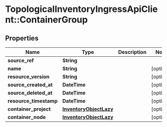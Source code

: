 # TopologicalInventoryIngressApiClient::ContainerGroup

## Properties
Name | Type | Description | Notes
------------ | ------------- | ------------- | -------------
**source_ref** | **String** |  | 
**name** | **String** |  | [optional] 
**resource_version** | **String** |  | [optional] 
**source_created_at** | **DateTime** |  | [optional] 
**source_deleted_at** | **DateTime** |  | [optional] 
**resource_timestamp** | **DateTime** |  | [optional] 
**container_project** | [**InventoryObjectLazy**](InventoryObjectLazy.md) |  | [optional] 
**container_node** | [**InventoryObjectLazy**](InventoryObjectLazy.md) |  | [optional] 


